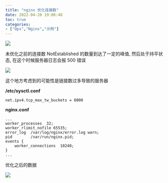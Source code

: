 ```yaml
---
title: "nginx 优化连接数"
date: 2022-04-20 19:00:48
toc: true
categories:
- ["Ops","Nginx","示例"]
---
```


![](https://file.wulicode.com/note/2021/11-11/17-25-27403.png#)

未优化之前的连接数 NotEstablished 的数量到达了一定的峰值, 然后处于持平状态, 在这个时候服务器日志会报 500 错误

![](https://file.wulicode.com/note/2021/11-11/17-25-40419.png#)

这个地方考虑到的可能性是链接数过多导致的服务器

**/etc/sysctl.conf**



```
net.ipv4.tcp_max_tw_buckets = 8000
```
**nginx.conf**
```
...
worker_processes  32;
worker_rlimit_nofile 65535;
error_log  /var/log/nginx/error.log warn;
pid        /var/run/nginx.pid;
events {
    worker_connections  10240;
}
...
```
优化之后的数据

![](https://file.wulicode.com/note/2021/11-11/17-25-55160.png#)

